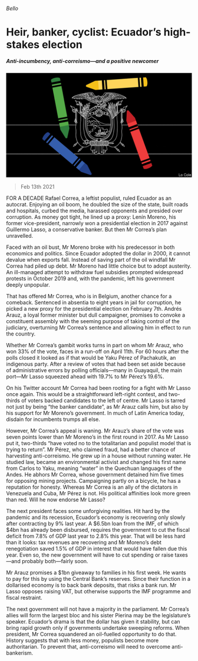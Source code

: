 ###### Bello

# Heir, banker, cyclist: Ecuador’s high-stakes election 

##### Anti-incumbency, anti-correismo—and a positive newcomer 

![image](images/20210213_AMD001_0.jpg) 

> Feb 13th 2021 


FOR A DECADE Rafael Correa, a leftist populist, ruled Ecuador as an autocrat. Enjoying an oil boom, he doubled the size of the state, built roads and hospitals, curbed the media, harassed opponents and presided over corruption. As money got tight, he lined up a proxy: Lenín Moreno, his former vice-president, narrowly won a presidential election in 2017 against Guillermo Lasso, a conservative banker. But then Mr Correa’s plan unravelled.


Faced with an oil bust, Mr Moreno broke with his predecessor in both economics and politics. Since Ecuador adopted the dollar in 2000, it cannot devalue when exports fall. Instead of saving part of the oil windfall Mr Correa had piled up debt. Mr Moreno had little choice but to adopt austerity. An ill-managed attempt to withdraw fuel subsidies prompted widespread protests in October 2019 and, with the pandemic, left his government deeply unpopular.



That has offered Mr Correa, who is in Belgium, another chance for a comeback. Sentenced in absentia to eight years in jail for corruption, he picked a new proxy for the presidential election on February 7th. Andrés Arauz, a loyal former minister but dull campaigner, promises to convoke a constituent assembly with the seeming purpose of taking control of the judiciary, overturning Mr Correa’s sentence and allowing him in effect to run the country.


Whether Mr Correa’s gambit works turns in part on whom Mr Arauz, who won 33% of the vote, faces in a run-off on April 11th. For 60 hours after the polls closed it looked as if that would be Yaku Pérez of Pachakutik, an indigenous party. After a review of votes that had been set aside because of administrative errors by polling officials—many in Guayaquil, the main port—Mr Lasso squeezed ahead with 19.7% to Mr Pérez’s 19.6%.


On his Twitter account Mr Correa had been rooting for a fight with Mr Lasso once again. This would be a straightforward left-right contest, and two-thirds of voters backed candidates to the left of centre. Mr Lasso is tarred not just by being “the banker candidate”, as Mr Arauz calls him, but also by his support for Mr Moreno’s government. In much of Latin America today, disdain for incumbents trumps all else.


However, Mr Correa’s appeal is waning. Mr Arauz’s share of the vote was seven points lower than Mr Moreno’s in the first round in 2017. As Mr Lasso put it, two-thirds “have voted no to the totalitarian and populist model that is trying to return”. Mr Pérez, who claimed fraud, had a better chance of harvesting anti-correismo. He grew up in a house without running water. He studied law, became an environmental activist and changed his first name from Carlos to Yaku, meaning “water” in the Quechuan languages of the Andes. He abhors Mr Correa, whose government detained him five times for opposing mining projects. Campaigning partly on a bicycle, he has a reputation for honesty. Whereas Mr Correa is an ally of the dictators in Venezuela and Cuba, Mr Pérez is not. His political affinities look more green than red. Will he now endorse Mr Lasso?


The next president faces some unforgiving realities. Hit hard by the pandemic and its recession, Ecuador’s economy is recovering only slowly after contracting by 9% last year. A $6.5bn loan from the IMF, of which $4bn has already been disbursed, requires the government to cut the fiscal deficit from 7.8% of GDP last year to 2.8% this year. That will be less hard than it looks: tax revenues are recovering and Mr Moreno’s debt renegotiation saved 1.5% of GDP in interest that would have fallen due this year. Even so, the new government will have to cut spending or raise taxes—and probably both—fairly soon.


Mr Arauz promises a $1bn giveaway to families in his first week. He wants to pay for this by using the Central Bank’s reserves. Since their function in a dollarised economy is to back bank deposits, that risks a bank run. Mr Lasso opposes raising VAT, but otherwise supports the IMF programme and fiscal restraint.


The next government will not have a majority in the parliament. Mr Correa’s allies will form the largest bloc and his sister Pierina may be the legislature’s speaker. Ecuador’s drama is that the dollar has given it stability, but can bring rapid growth only if governments undertake sweeping reforms. When president, Mr Correa squandered an oil-fuelled opportunity to do that. History suggests that with less money, populists become more authoritarian. To prevent that, anti-correismo will need to overcome anti-bankerism.

